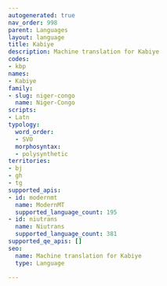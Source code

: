 ```yaml
---
autogenerated: true
nav_order: 998
parent: Languages
layout: language
title: Kabiye
description: Machine translation for Kabiye
codes:
- kbp
names:
- Kabiye
family:
- slug: niger-congo
  name: Niger-Congo
scripts:
- Latn
typology:
  word_order:
  - SVO
  morphosyntax:
  - polysynthetic
territories:
- bj
- gh
- tg
supported_apis:
- id: modernmt
  name: ModernMT
  supported_language_count: 195
- id: niutrans
  name: Niutrans
  supported_language_count: 381
supported_qe_apis: []
seo:
  name: Machine translation for Kabiye
  type: Language

---
```


